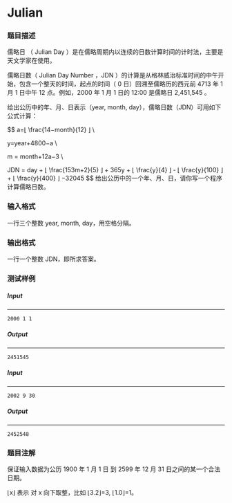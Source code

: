 # Julian

### 题目描述

儒略日 （ Julian Day ）是在儒略周期内以连续的日数计算时间的计时法，主要是天文学家在使用。

儒略日数（ Julian Day Number ，JDN ）的计算是从格林威治标准时间的中午开始，包含一个整天的时间，起点的时间（ 0 日）回溯至儒略历的西元前 4713 年 1 月 1 日中午 12 点。例如，2000 年 1 月 1 日的 12:00 是儒略日 2,451,545 。

给出公历中的年、月、日表示（year, month, day），儒略日数（JDN）可用如下公式计算：

$$
a=⌊ \frac{14−month}{12} ⌋ \\

y=year+4800−a \\

m = month+12a−3 \\

JDN = day + ⌊ \frac{153m+2}{5} ⌋ + 365y + ⌊ \frac{y}{4} ⌋ - ⌊ \frac{y}{100} ⌋ + ⌊ \frac{y}{400} ⌋ −32045
$$
给出公历中的一个年、月、日，请你写一个程序计算儒略日数。

### 输入格式

一行三个整数 year, month, day，用空格分隔。

### 输出格式

一行一个整数 JDN，即所求答案。

### 测试样例

##### Input

------

```
2000 1 1
```

##### Output

------

```
2451545
```

##### Input

------

```
2002 9 30
```

##### Output

------

```
2452548
```

### 题目注解

保证输入数据为公历 1900 年 1 月 1 日 到 2599 年 12 月 31 日之间的某一个合法日期。

⌊x⌋ 表示 对 x 向下取整，比如 ⌊3.2⌋=3, ⌊1.0⌋=1。